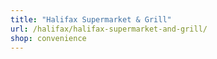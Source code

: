 ```yaml
---
title: "Halifax Supermarket & Grill"
url: /halifax/halifax-supermarket-and-grill/
shop: convenience
---
```

